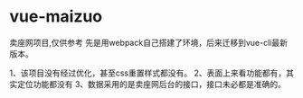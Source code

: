 # vue-maizuo
卖座网项目,仅供参考
先是用webpack自己搭建了环境，后来迁移到vue-cli最新版本。

1、该项目没有经过优化，甚至css重置样式都没有。
2、表面上来看功能都有，其实定位功能都没有
3、数据采用的是卖座网后台的接口，接口未必都是准确的。
